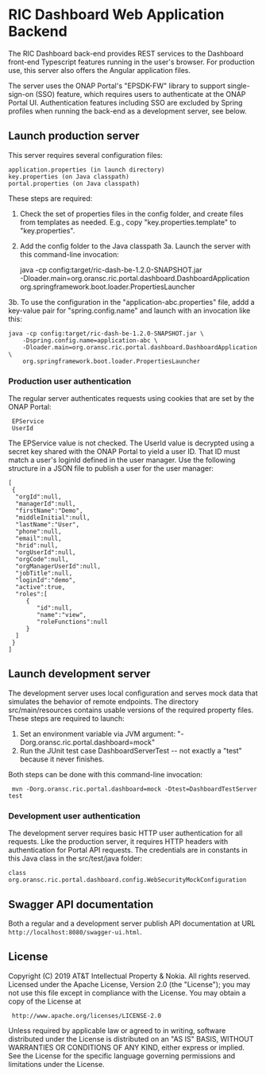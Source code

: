 # RIC Dashboard Web Application Backend

The RIC Dashboard back-end provides REST services to the Dashboard
front-end Typescript features running in the user's browser.  For
production use, this server also offers the Angular application files.

The server uses the ONAP Portal's "EPSDK-FW" library to support
single-sign-on (SSO) feature, which requires users to authenticate
at the ONAP Portal UI.  Authentication features including SSO are
excluded by Spring profiles when running the back-end as a development
server, see below.

## Launch production server

This server requires several configuration files:

    application.properties (in launch directory)
    key.properties (on Java classpath)
    portal.properties (on Java classpath)

These steps are required:

1. Check the set of properties files in the config folder, and create
   files from templates as needed.  E.g., copy
   "key.properties.template" to "key.properties".
2. Add the config folder to the Java classpath
3a. Launch the server with this command-line invocation:

    java -cp config:target/ric-dash-be-1.2.0-SNAPSHOT.jar \
        -Dloader.main=org.oransc.ric.portal.dashboard.DashboardApplication \
        org.springframework.boot.loader.PropertiesLauncher

3b. To use the configuration in the "application-abc.properties" file, addd a
key-value pair for "spring.config.name" and launch with an invocation like this:

    java -cp config:target/ric-dash-be-1.2.0-SNAPSHOT.jar \
        -Dspring.config.name=application-abc \
        -Dloader.main=org.oransc.ric.portal.dashboard.DashboardApplication \
        org.springframework.boot.loader.PropertiesLauncher

### Production user authentication

The regular server authenticates requests using cookies that are set
by the ONAP Portal:

     EPService
     UserId

The EPService value is not checked.  The UserId value is decrypted
using a secret key shared with the ONAP Portal to yield a user ID.
That ID must match a user's loginId defined in the user manager.  Use
the following structure in a JSON file to publish a user for the user
manager:

    [
     {
      "orgId":null,
      "managerId":null,
      "firstName":"Demo",
      "middleInitial":null,
      "lastName":"User",
      "phone":null,
      "email":null,
      "hrid":null,
      "orgUserId":null,
      "orgCode":null,
      "orgManagerUserId":null,
      "jobTitle":null,
      "loginId":"demo",
      "active":true,
      "roles":[
         {
            "id":null,
            "name":"view",
            "roleFunctions":null
         }
      ]
     }
    ]


## Launch development server

The development server uses local configuration and serves mock data
that simulates the behavior of remote endpoints.  The directory
src/main/resources contains usable versions of the required property
files.  These steps are required to launch:

1. Set an environment variable via JVM argument: "-Dorg.oransc.ric.portal.dashboard=mock"
2. Run the JUnit test case DashboardServerTest -- not exactly a "test" because it never finishes.

Both steps can be done with this command-line invocation:

     mvn -Dorg.oransc.ric.portal.dashboard=mock -Dtest=DashboardTestServer test

### Development user authentication

The development server requires basic HTTP user authentication for all requests. Like 
the production server, it requires HTTP headers with authentication for Portal API requests. 
The credentials are in constants in this Java class in the src/test/java folder:

    class org.oransc.ric.portal.dashboard.config.WebSecurityMockConfiguration

## Swagger API documentation

Both a regular and a development server publish API documentation at URL `http://localhost:8080/swagger-ui.html`.

## License

Copyright (C) 2019 AT&T Intellectual Property & Nokia. All rights reserved.
Licensed under the Apache License, Version 2.0 (the "License");
you may not use this file except in compliance with the License.
You may obtain a copy of the License at

     http://www.apache.org/licenses/LICENSE-2.0

Unless required by applicable law or agreed to in writing, software
distributed under the License is distributed on an "AS IS" BASIS,
WITHOUT WARRANTIES OR CONDITIONS OF ANY KIND, either express or implied.
See the License for the specific language governing permissions and
limitations under the License.
